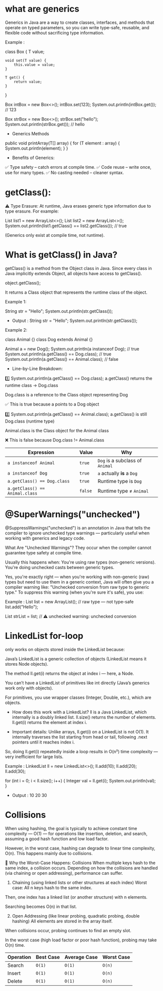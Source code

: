 # what are generics

Generics in Java are a way to create classes, interfaces, and methods that operate on typed parameters, so you can write type-safe, reusable, and flexible code without sacrificing type information.

Example : 

class Box<T> {
    T value;

    void set(T value) {
        this.value = value;
    }

    T get() {
        return value;
    }
}

Box<Integer> intBox = new Box<>();
intBox.set(123);
System.out.println(intBox.get()); // 123

Box<String> strBox = new Box<>();
strBox.set("hello");
System.out.println(strBox.get()); // hello


* Generics Methods

public <T> void printArray(T[] array) {
    for (T element : array) {
        System.out.println(element);
    }
}

* Benefits of Generics:

✅ Type safety – catch errors at compile time.
✅ Code reuse – write once, use for many types.
✅ No casting needed – cleaner syntax.


# getClass():

⚠️ Type Erasure:
At runtime, Java erases generic type information due to type erasure. For example:

List<String> list1 = new ArrayList<>();
List<Integer> list2 = new ArrayList<>();
System.out.println(list1.getClass() == list2.getClass()); // true

(Generics only exist at compile time, not runtime).

# What is getClass() in Java?

getClass() is a method from the Object class in Java. Since every class in Java implicitly extends Object, all objects have access to getClass().

object.getClass();

It returns a Class object that represents the runtime class of the object.

Example 1: 

String str = "Hello";
System.out.println(str.getClass());

* Output :
String str = "Hello";
System.out.println(str.getClass());


Example 2:

class Animal {}
class Dog extends Animal {}

Animal a = new Dog();
System.out.println(a instanceof Dog); // true
System.out.println(a.getClass() == Dog.class); // true
System.out.println(a.getClass() == Animal.class); // false

* Line-by-Line Breakdown:

1️⃣ System.out.println(a.getClass() == Dog.class);
a.getClass() returns the runtime class → Dog.class

Dog.class is a reference to the Class object representing Dog

✅ This is true because a points to a Dog object

2️⃣ System.out.println(a.getClass() == Animal.class);
a.getClass() is still Dog.class (runtime type)

Animal.class is the Class object for the Animal class

❌ This is false because Dog.class != Animal.class

| Expression                     | Value   | Why                             |
| ------------------------------ | ------- | ------------------------------- |
| `a instanceof Animal`          | `true`  | `Dog` is a subclass of `Animal` |
| `a instanceof Dog`             | `true`  | `a` actually **is** a `Dog`     |
| `a.getClass() == Dog.class`    | `true`  | Runtime type is `Dog`           |
| `a.getClass() == Animal.class` | `false` | Runtime type ≠ `Animal`         |



# @SuperWarnings("unchecked")
@SuppressWarnings("unchecked") is an annotation in Java that tells the compiler to ignore unchecked type warnings — particularly useful when working with generics and legacy code.

 What Are "Unchecked Warnings"?
They occur when the compiler cannot guarantee type safety at compile time.

Usually this happens when:
You're using raw types (non-generic versions).
You're doing unchecked casts between generic types.

Yes, you're exactly right — when you're working with non-generic (raw) types but need to use them in a generic context, Java will often give you a compiler warning like:
"Unchecked conversion from raw type to generic type."
To suppress this warning (when you're sure it's safe), you use:

Example :
List list = new ArrayList();  // raw type — not type-safe
list.add("Hello");

List<String> strList = list; // ⚠️ unchecked warning: unchecked conversion


# LinkedList for-loop

only works on objects stored inside the LinkedList because:

Java’s LinkedList is a generic collection of objects (LinkedList<Node> means it stores Node objects).

The method ll.get(i) returns the object at index i — here, a Node.

You can’t have a LinkedList of primitives like int directly (Java’s generics work only with objects).

For primitives, you use wrapper classes (Integer, Double, etc.), which are objects.

* How does this work with a LinkedList?
ll is a Java LinkedList, which internally is a doubly linked list.
ll.size() returns the number of elements.
ll.get(i) returns the element at index i.

* Important details:
Unlike arrays, ll.get(i) on a LinkedList is not O(1). It internally traverses the list starting from head or tail, following .next pointers until it reaches index i.

So, doing ll.get(i) repeatedly inside a loop results in O(n²) time complexity — very inefficient for large lists.

Example : 
LinkedList<Integer> ll = new LinkedList<>();
ll.add(10);
ll.add(20);
ll.add(30);

for (int i = 0; i < ll.size(); i++) {
    Integer val = ll.get(i);
    System.out.println(val);
}

* Output :
10
20
30


# Collisions

When using hashing, the goal is typically to achieve constant time complexity — O(1) — for operations like insertion, deletion, and search, assuming a good hash function and low load factor.

However, in the worst case, hashing can degrade to linear time complexity, O(n). This happens mainly due to collisions.

🔁 Why the Worst-Case Happens: Collisions
When multiple keys hash to the same index, a collision occurs. Depending on how the collisions are handled (via chaining or open addressing), performance can suffer.

1. Chaining (using linked lists or other structures at each index)
Worst case: All n keys hash to the same index.

Then, one index has a linked list (or another structure) with n elements.

Searching becomes O(n) in that list.

2. Open Addressing (like linear probing, quadratic probing, double hashing)
All elements are stored in the array itself.

When collisions occur, probing continues to find an empty slot.

In the worst case (high load factor or poor hash function), probing may take O(n) time.

| Operation | Best Case | Average Case | Worst Case |
| --------- | --------- | ------------ | ---------- |
| Search    | `O(1)`    | `O(1)`       | `O(n)`     |
| Insert    | `O(1)`    | `O(1)`       | `O(n)`     |
| Delete    | `O(1)`    | `O(1)`       | `O(n)`     |

